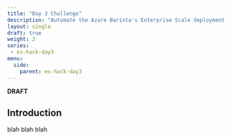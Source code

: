 ```yaml
---
title: "Day 3 Challenge"
description: "Automate the Azure Barista's Enterprise Scale deployment with either Terraform or AzOps."
layout: single
draft: true
weight: 2
series:
 - es-hack-day3
menu:
  side:
    parent: es-hack-day3
---
```


**DRAFT**

## Introduction

blah blah blah
